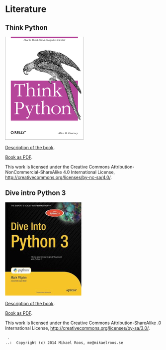 Literature
===================



Think Python
-------------------

<img src="thinkpython/cover.jpg" alt="Think Python Book Cover">

[Description of the book](http://www.greenteapress.com/thinkpython/thinkpython.html).

[Book as PDF](thinkpython/thinkpython.pdf).

This work is licensed under the Creative Commons Attribution-NonCommercial-ShareAlike 4.0 International License, http://creativecommons.org/licenses/by-nc-sa/4.0/.



Dive intro Python 3
-------------------

<img src="dive-into-python3/cover.jpg" alt="Dive Into Python Cover">

[Description of the book](http://www.diveintopython3.net/).

[Book as PDF](dive-into-python/dive-into-python.pdf).

This work is licensed under the Creative Commons Attribution-ShareAlike .0 International License, http://creativecommons.org/licenses/by-sa/3.0/.




```                                                            
 .                                                             
..:  Copyright (c) 2014 Mikael Roos, me@mikaelroos.se   
```                                                            

